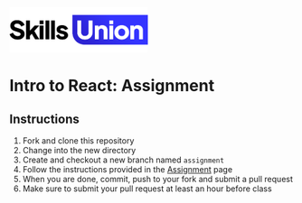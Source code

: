 [<img src="assets/images/su-logo.png" alt="Skills Union Logo" height="80px" />](https://www.skillsunion.com/)

# Intro to React: Assignment

## Instructions

1. Fork and clone this repository
2. Change into the new directory
3. Create and checkout a new branch named `assignment`
4. Follow the instructions provided in the [Assignment](Assignment.md) page
5. When you are done, commit, push to your fork and submit a pull request
6. Make sure to submit your pull request at least an hour before class
